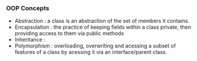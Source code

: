 ### OOP Concepts
* Abstraction : a class is an abstraction of the set of members it contains.
* Encapsulation : the practice of keeping fields within a class private, 
then providing access to them via public methods
* Inheritance : 
* Polymorphism : overloading, overwriting and acessing a subset of features of a class 
by acessing it via an interface/parent class.
